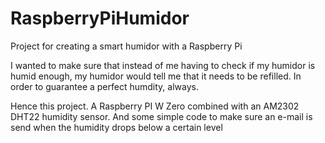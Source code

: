 # RaspberryPiHumidor
Project for creating a smart humidor with a Raspberry Pi

I wanted to make sure that instead of me having to check if my humidor is humid enough, my humidor would tell me that it needs to be refilled. In order to guarantee a perfect humdity, always.

Hence this project. A Raspberry PI W Zero combined with an AM2302 DHT22 humidity sensor. And some simple code to make sure an e-mail is send when the humidity drops below a certain level
